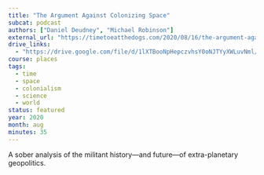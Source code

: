 ```yaml
---
title: "The Argument Against Colonizing Space"
subcat: podcast
authors: ["Daniel Deudney", "Michael Robinson"]
external_url: "https://timetoeatthedogs.com/2020/08/16/the-argument-against-human-colonies-in-space/"
drive_links:
  - "https://drive.google.com/file/d/1lXTBooNpHepczvhsY0oNJTYyXWLuvNml/view?usp=drivesdk"
course: places
tags:
  - time
  - space
  - colonialism
  - science
  - world
status: featured
year: 2020
month: aug
minutes: 35
---
```


A sober analysis of the militant history—and future—of extra-planetary geopolitics.
